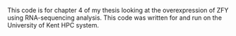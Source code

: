 This code is for chapter 4 of my thesis looking at the overexpression of ZFY using RNA-sequencing analysis. 
This code was written for and run on the University of Kent HPC system. 
